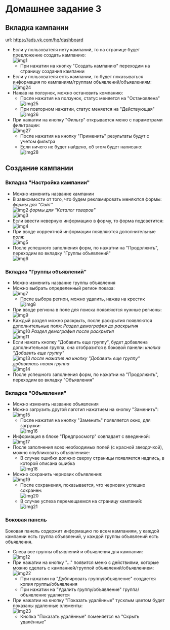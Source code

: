 # Домашнее задание 3

## Вкладка кампании
url: https://ads.vk.com/hq/dashboard
- Если у пользователя нету кампаний, то на странице будет предложение создать кампанию:<br>
![img1](imgs/image.png)
  - При нажатии на кнопку "Создать кампанию" переходим на страницу создания кампании
- Если у пользователя есть кампании, то будет показываться информация по кампаниям/группам объявлений/объявлениям:<br>
![img24](imgs/image-23.png)
- Нажав на ползунок, можно остановить компанию:
  - После нажатия на ползунок, статус меняется на "Остановлена"<br>
  ![img25](imgs/image-24.png)
  - При повторном нажатии, статус меняется на "Действующая"<br>
  ![img26](imgs/image-25.png)
- При нажатии на кнопку "Фильтр" открывается меню с параметрами фильтрации:<br>
![img27](imgs/image-26.png)
  - После нажатия на кнопку "Применить" результаты будут с учетом фильтра
  - Если ничего не будет найдено, об этом будет написано:<br>
  ![img28](imgs/image-27.png)

## Создание кампании

### Вкладка "Настройка кампании"
- Можно изменить название кампании
- В зависимости от того, что будем рекламировать меняются формы:
*формы для "Сайт"*<br>
![img2](imgs/image-1.png)
*формы для "Каталог товаров"*<br>
![img3](imgs/image-2.png)
- Если ввести неверную информацию в форму, то форма подсветится:<br>
![img4](imgs/image-3.png)
- При вводе корректной информации появляются дополнительные поля:<br>
![img5](imgs/image-4.png)
- После успешного заполнения форм, по нажатии на "Продолжить", переходим во вкладку "Группы объявлений"<br>
![img6](imgs/image-5.png)

### Вкладка "Группы объявлений"
- Можно изменить название группы объявления
- Можно выбрать определенный регион показа:<br>
![img7](imgs/image-6.png)
  - После выбора регион, можно удалить, нажав на крестик<br>
  ![img8](imgs/image-7.png)
- При вводе региона в поле для поиска появляются нужные регионы:<br>
![img9](imgs/image-8.png)
- Каждый раздел можно раскрыть, после раскрытия появляются дополнительные поля:
*Раздел демография до раскрытия*<br>
![img10](imgs/image-9.png)
*Раздел демография после раскрытия*<br>
![img11](imgs/image-10.png)
- Если нажать кнопку "Добавить еще группу", будет добавлена дополнительная группа, она отобразится в боковой панели:
*кнопка "Добавить еще группу"*<br>
![img13](imgs/image-12.png)
*после нажатия на кнопку "Добавить еще группу" добавилась новая группа*<br>
![img14](imgs/image-13.png)
- После успешного заполнения форм, по нажатии на "Продолжить", переходим во вкладку "Объявления"

### Вкладка "Объявления"
- Можно изменить название объявления
- Можно загрузить другой лаготип нажатием на кнопку "Заменить":<br>
![img15](imgs/image-14.png)
  - После нажатия на кнопку "Заменить" появляется окно, для загрузки:<br>
  ![img16](imgs/image-15.png)
- Информация в блоке "Предпросмотр" совпадает с введенной:<br>
![img17](imgs/image-16.png)
- После заполнения всех необходимых полей (с красной звездочкой), можно опубликовать объявленияе:
  - В случае ошибки должно сверху страницы появляется надпись, в которой описана ошибка<br>
  ![img18](imgs/image-17.png)
- Можно сохранить черновик объявления:<br>
![img19](imgs/image-18.png)
  - После сохранения, показывается, что черновик успешно сохранен:<br>
  ![img20](imgs/image-19.png)
  - В случае успеха перемещаемся на страницу кампаний:<br>
  ![img21](imgs/image-20.png)

### Боковая панель
Боковая панель содержит информацию по всем кампаниям, у каждой кампании есть группа объявлений, у каждой группы объявлений есть объявления.

- Слева все группы объявлений и объявления для кампании:<br>
![img12](imgs/image-11.png)
- При нажатии на кнопку "..." появится меню с действиями, которые можно сделать с кампанией/группой объявлений/объявлением:<br>
![img22](imgs/image-21.png)
  - При нажатии на "Дублировать группу/объявление" создается копия группы/объявления
  - При нажатии на "Удалить группу/объявление" группа/объявление удаляется
- При нажатии на кнопку "Показать удалённые" тусклым цветом будет показаны удаленные элементы:<br>
![img23](imgs/image-22.png)
  - Кнопка "Показать удалённые" поменяется на "Скрыть удалённые"